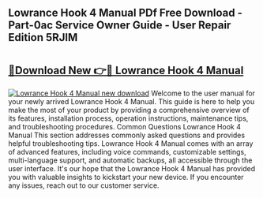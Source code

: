 ## Lowrance Hook 4 Manual PDf Free Download - Part-0ac Service Owner Guide - User Repair Edition 5RJlM

# <h2><a href="http://bc25021.oget.top/?id=Lowrance+Hook+4+Manual">🔗Download New 👉🔴 Lowrance Hook 4 Manual</a></h2>

[![Lowrance Hook 4 Manual new download](https://i.imgur.com/5g1atiW.png)](http://bc25021.oget.top/?id=Lowrance+Hook+4+Manual)
Welcome to the user manual for your newly arrived Lowrance Hook 4 Manual. This guide is here to help you make the most of your product by providing a comprehensive overview of its features, installation process, operation instructions, maintenance tips, and troubleshooting procedures. Common Questions Lowrance Hook 4 Manual This section addresses commonly asked questions and provides helpful troubleshooting tips. Lowrance Hook 4 Manual comes with an array of advanced features, including voice commands, customizable settings, multi-language support, and automatic backups, all accessible through the user interface. It's our hope that the Lowrance Hook 4 Manual has provided you with valuable insights to kickstart your new device. If you encounter any issues, reach out to our customer service.
